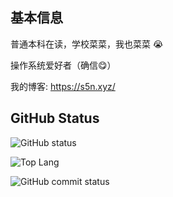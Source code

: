 ## 基本信息

普通本科在读，学校菜菜，我也菜菜 😭

操作系统爱好者（确信😋）

我的博客: https://s5n.xyz/

## GitHub Status

![GitHub status](https://github-readme-stats.vercel.app/api?username=suoyuan666&show_icons=true) 

![Top Lang](https://github-readme-stats.vercel.app/api/top-langs/?username=suoyuan666&hide=html,typescript,css,javascript)

![GitHub commit status](https://github-profile-summary-cards.vercel.app/api/cards/profile-details?username=suoyuan666)
